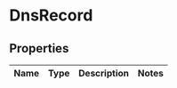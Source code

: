 # DnsRecord

## Properties
Name | Type | Description | Notes
------------ | ------------- | ------------- | -------------
